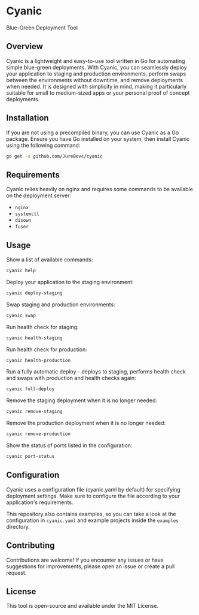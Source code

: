 # Cyanic 
Blue-Green Deployment Tool

## Overview

Cyanic is a lightweight and easy-to-use tool written in Go for automating simple blue-green deployments. With Cyanic, you can seamlessly deploy your application to staging and production environments, perform swaps between the environments without downtime, and remove deployments when needed. It is designed with simplicity in mind, making it particularly suitable for small to medium-sized apps or your personal proof of concept deployments.


## Installation

If you are not using a precompiled binary, you can use Cyanic as a Go package. Ensure you have Go installed on your system, then install Cyanic using the following command:

```bash
go get -u github.com/JureBevc/cyanic
```

## Requirements

Cyanic relies heavily on nginx and requires some commands to be available on the deployment server:

- `nginx`
- `systemctl`
- `disown`
- `fuser`

## Usage

Show a list of available commands:
```bash
cyanic help
```

Deploy your application to the staging environment:
```bash
cyanic deploy-staging
```

Swap staging and production environments:
```bash
cyanic swap
```

Run health check for staging:
```bash
cyanic health-staging
```

Run health check for production:
```bash
cyanic health-production
```

Run a fully automatic deploy - deploys to staging, performs health check and swaps with production and health checks again:
```bash
cyanic full-deploy
```

Remove the staging deployment when it is no longer needed:
```bash
cyanic remove-staging
```

Remove the production deployment when it is no longer needed:
```bash
cyanic remove-production
```

Show the status of ports listed in the configuration:
```bash
cyanic port-status
```

## Configuration

Cyanic uses a configuration file (cyanic.yaml by default) for specifying deployment settings. Make sure to configure the file according to your application's requirements.

This repository also contains examples, so you can take a look at the configuration in `cyanic.yaml` and example projects inside the `examples` directory.

## Contributing

Contributions are welcome! If you encounter any issues or have suggestions for improvements, please open an issue or create a pull request.

## License

This tool is open-source and available under the MIT License. 